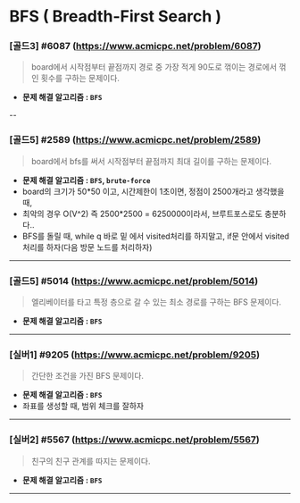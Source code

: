 # BFS ( Breadth-First Search )

### [골드3] #6087 (https://www.acmicpc.net/problem/6087)

> board에서 시작점부터 끝점까지 경로 중 가장 적게 90도로 꺾이는 경로에서 꺾인 횟수를 구하는 문제이다.

* **문제 해결 알고리즘 : ```BFS```**

--

### [골드5] #2589 (https://www.acmicpc.net/problem/2589)

> board에서 bfs를 써서 시작점부터 끝점까지 최대 길이를 구하는 문제이다.

* **문제 해결 알고리즘 : ```BFS```, ```brute-force```**
* board의 크기가 50*50 이고, 시간제한이 1초이면, 정점이 2500개라고 생각했을 때, 
* 최악의 경우 O(V^2) 즉 2500*2500 = 6250000이라서, 브루트포스로도 충분하다..
* BFS를 돌릴 때, while q 바로 밑 에서 visited처리를 하지말고, if문 안에서 visited처리를 하자(다음 방문 노드를 처리하자)

---

### [골드5] #5014 (https://www.acmicpc.net/problem/5014)

> 엘리베이터를 타고 특정 층으로 갈 수 있는 최소 경로를 구하는 BFS 문제이다.

* **문제 해결 알고리즘 : ```BFS```**

---

### [실버1] #9205 (https://www.acmicpc.net/problem/9205)

> 간단한 조건을 가진 BFS 문제이다.
 
* **문제 해결 알고리즘 : ```BFS```**
* 좌표를 생성할 때, 범위 체크를 잘하자

---

### [실버2] #5567 (https://www.acmicpc.net/problem/5567)

> 친구의 친구 관계를 따지는 문제이다.

* **문제 해결 알고리즘 : ```BFS```**

---

